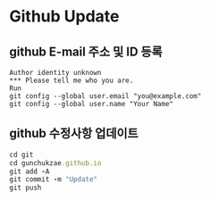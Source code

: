 # Github Update

## github E-mail 주소 및 ID 등록

```
Author identity unknown
*** Please tell me who you are.
Run
git config --global user.email "you@example.com"
git config --global user.name "Your Name"
```

## github 수정사항 업데이트
   
```ruby
cd git
cd gunchukzae.github.io
git add -A
git commit -m "Update"
git push
```

